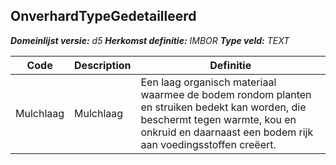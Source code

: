 ﻿## OnverhardTypeGedetailleerd

*__Domeinlijst versie:__ d5*
*__Herkomst definitie:__ IMBOR*
*__Type veld:__ TEXT*

|__Code__ |__Description__ |__Definitie__	|
|	---	|	---	|   ---	| 
| Mulchlaag | Mulchlaag | Een laag organisch materiaal waarmee de bodem rondom planten en struiken bedekt kan worden, die beschermt tegen warmte, kou en onkruid en daarnaast een bodem rijk aan voedingsstoffen creëert. |
